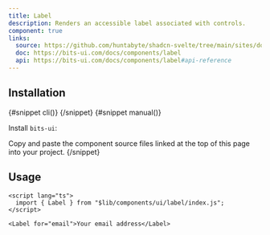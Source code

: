 ```yaml
---
title: Label
description: Renders an accessible label associated with controls.
component: true
links:
  source: https://github.com/huntabyte/shadcn-svelte/tree/main/sites/docs/src/lib/registry/ui/label
  doc: https://bits-ui.com/docs/components/label
  api: https://bits-ui.com/docs/components/label#api-reference
---
```


<script>
  import { ComponentPreview, PMAddComp, PMInstall, Step, Steps, InstallTabs } from '$lib/components/docs';
</script>

<ComponentPreview name="label-demo">

<div></div>

</ComponentPreview>

## Installation

<InstallTabs>
{#snippet cli()}
<PMAddComp name="label" />
{/snippet}
{#snippet manual()}
<Steps>
<Step>

Install `bits-ui`:

</Step>
<PMInstall command="bits-ui -D" />
<Step>Copy and paste the component source files linked at the top of this page into your project.</Step>
</Steps>
{/snippet}
</InstallTabs>

## Usage

```svelte
<script lang="ts">
  import { Label } from "$lib/components/ui/label/index.js";
</script>

<Label for="email">Your email address</Label>
```
